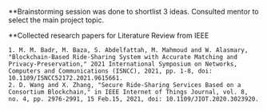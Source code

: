 **Brainstorming session was done to shortlist 3 ideas. Consulted mentor to select the main project topic.

**Collected research papers for Literature Review from IEEE

    1. M. M. Badr, M. Baza, S. Abdelfattah, M. Mahmoud and W. Alasmary, "Blockchain-Based Ride-Sharing System with Accurate Matching and Privacy-Preservation," 2021 International Symposium on Networks, Computers and Communications (ISNCC), 2021, pp. 1-8, doi: 10.1109/ISNCC52172.2021.9615661.
    2. D. Wang and X. Zhang, "Secure Ride-Sharing Services Based on a Consortium Blockchain," in IEEE Internet of Things Journal, vol. 8, no. 4, pp. 2976-2991, 15 Feb.15, 2021, doi: 10.1109/JIOT.2020.3023920.
